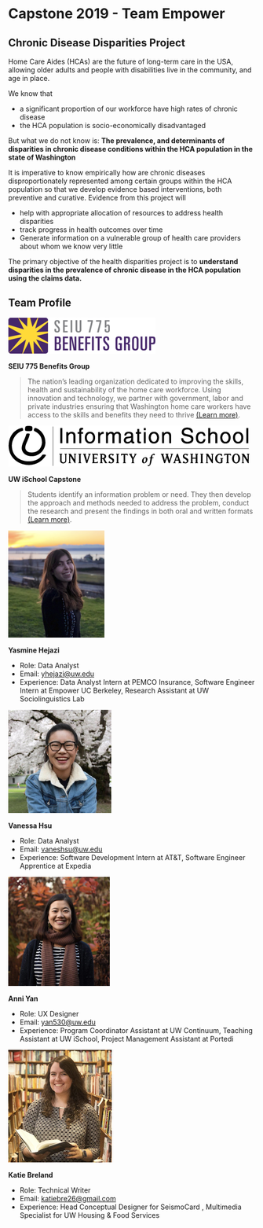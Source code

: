 # Capstone 2019 - Team Empower

## Chronic Disease Disparities Project

Home Care Aides (HCAs) are the future of long-term care in the USA, allowing older adults and people with disabilities live in the community, and age in place.

We know that
- a significant proportion of our workforce have high rates of chronic disease
- the HCA population is socio-economically disadvantaged

But what we do not know is: __The prevalence, and determinants of disparities in chronic disease conditions within the HCA population in the state of Washington__

It is imperative to know empirically how are chronic diseases disproportionately represented among certain groups within the HCA population so that we develop evidence based interventions, both preventive and curative. Evidence from this project will
- help with appropriate allocation of resources to address health disparities
- track progress in health outcomes over time
- Generate information on a vulnerable group of health care providers about whom we know very little


The primary objective of the health disparities project is to __understand disparities in the prevalence of chronic disease in the HCA population using the claims data.__

## Team Profile

![SEIU logo](/imgs/SEIU.png)

__SEIU 775 Benefits Group__
> The nation’s leading organization dedicated to improving the skills, health and sustainability of the home care workforce.
Using innovation and technology, we partner with government, labor and private industries ensuring that Washington home care workers have access to the skills and benefits they need to thrive [(Learn more)](https://www.myseiubenefits.org/about/).

![iSchool](/imgs/iSchool.png)

__UW iSchool Capstone__
>Students identify an information problem or need. They then develop the approach and methods needed to address the problem, conduct the research and present the findings in both oral and written formats [(Learn more)](https://ischool.uw.edu/capstone).

![Yasmine](/imgs/Yasmine.png)

__Yasmine Hejazi__
- Role: Data Analyst
- Email: yhejazi@uw.edu
- Experience: Data Analyst Intern at PEMCO Insurance, Software Engineer Intern at Empower UC Berkeley, Research Assistant at UW Sociolinguistics Lab

![Vanessa](/imgs/Vanessa.png)

__Vanessa Hsu__
- Role: Data Analyst
- Email: vaneshsu@uw.edu
- Experience: Software Development Intern at AT&T, Software Engineer Apprentice at Expedia

![Anni](/imgs/Anni.png)

__Anni Yan__
- Role: UX Designer
- Email: yan530@uw.edu
- Experience: Program Coordinator Assistant at UW Continuum, Teaching Assistant at UW iSchool, Project Management Assistant at Portedi

![Katie](/imgs/Katie.png)

__Katie Breland__
- Role: Technical Writer
- Email: katiebre26@gmail.com
- Experience: Head Conceptual Designer for SeismoCard , Multimedia Specialist for UW Housing & Food Services
